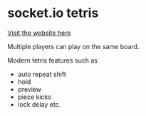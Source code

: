 # socket.io tetris

[Visit the website here](https://atetrisgame.onrender.com/)

Multiple players can play on the same board.

Modern tetris features such as 
* auto repeat shift
* hold
* preview
* piece kicks
* lock delay etc.
